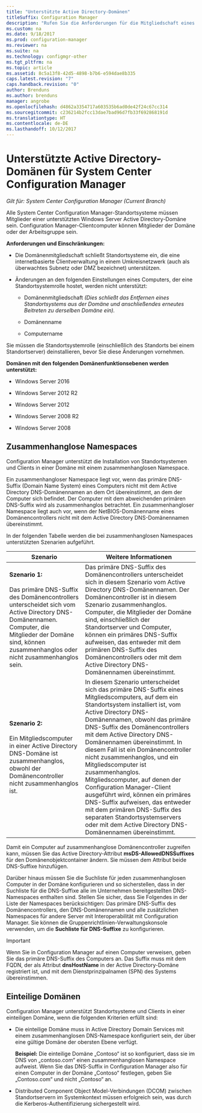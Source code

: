 ```yaml
---
title: "Unterstützte Active Directory-Domänen"
titleSuffix: Configuration Manager
description: "Rufen Sie die Anforderungen für die Mitgliedschaft eines System Center Configuration Manager-Standortsystems in einer Active Directory-Domäne ab."
ms.custom: na
ms.date: 9/18/2017
ms.prod: configuration-manager
ms.reviewer: na
ms.suite: na
ms.technology: configmgr-other
ms.tgt_pltfrm: na
ms.topic: article
ms.assetid: 8c5a13f8-42d5-4898-b7b6-e594dae8b335
caps.latest.revision: "7"
caps.handback.revision: "0"
author: Brenduns
ms.author: brenduns
manager: angrobe
ms.openlocfilehash: d4862a3354717a603535b6ad0de42f24c67cc314
ms.sourcegitcommit: c236214b2fcc13dae7bad96d7fb33f692868191d
ms.translationtype: HT
ms.contentlocale: de-DE
ms.lasthandoff: 10/12/2017
---
```

# <a name="supported-active-directory-domains-for-system-center-configuration-manager"></a>Unterstützte Active Directory-Domänen für System Center Configuration Manager

*Gilt für: System Center Configuration Manager (Current Branch)*

Alle System Center Configuration Manager-Standortsysteme müssen Mitglieder einer unterstützten Windows Server Active Directory-Domäne sein. Configuration Manager-Clientcomputer können Mitglieder der Domäne oder der Arbeitsgruppe sein.  

 **Anforderungen und Einschränkungen:**  

-   Die Domänenmitgliedschaft schließt Standortsysteme ein, die eine internetbasierte Clientverwaltung in einem Umkreisnetzwerk (auch als überwachtes Subnetz oder DMZ bezeichnet) unterstützen.  

-   Änderungen an den folgenden Einstellungen eines Computers, der eine Standortsystemrolle hostet, werden nicht unterstützt:  

    -   Domänenmitgliedschaft *(Dies schließt das Entfernen eines Standortsystems aus der Domäne und anschließendes erneutes Beitreten zu derselben Domäne ein).*

    -   Domänenname  

    -   Computername  

Sie müssen die Standortsystemrolle (einschließlich des Standorts bei einem Standortserver) deinstallieren, bevor Sie diese Änderungen vornehmen.  

**Domänen mit den folgenden Domänenfunktionsebenen werden unterstützt:**  
- Windows Server 2016

- Windows Server 2012 R2  

- Windows Server 2012

- Windows Server 2008 R2

- Windows Server 2008  







##  <a name="bkmk_Disjoint"></a> Zusammenhanglose Namespaces  
Configuration Manager unterstützt die Installation von Standortsystemen und Clients in einer Domäne mit einem zusammenhanglosen Namespace.  

Ein zusammenhangloser Namespace liegt vor, wenn das primäre DNS-Suffix (Domain Name System) eines Computers nicht mit dem Active Directory DNS-Domänennamen an dem Ort übereinstimmt, an dem der Computer sich befindet. Der Computer mit dem abweichenden primären DNS-Suffix wird als zusammenhanglos betrachtet. Ein zusammenhangloser Namespace liegt auch vor, wenn der NetBIOS-Domänenname eines Domänencontrollers nicht mit dem Active Directory DNS-Domänennamen übereinstimmt.  

In der folgenden Tabelle werden die bei zusammenhanglosen Namespaces unterstützten Szenarien aufgeführt.  

|Szenario|Weitere Informationen|  
|--------------|----------------------|  
|**Szenario 1:**<br /><br /> Das primäre DNS-Suffix des Domänencontrollers unterscheidet sich vom Active Directory DNS-Domänennamen. Computer, die Mitglieder der Domäne sind, können zusammenhanglos oder nicht zusammenhanglos sein.|Das primäre DNS-Suffix des Domänencontrollers unterscheidet sich in diesem Szenario vom Active Directory DNS-Domänennamen. Der Domänencontroller ist in diesem Szenario zusammenhanglos. Computer, die Mitglieder der Domäne sind, einschließlich der Standortserver und Computer, können ein primäres DNS-Suffix aufweisen, das entweder mit dem primären DNS-Suffix des Domänencontrollers oder mit dem Active Directory DNS-Domänennamen übereinstimmt.|  
|**Szenario 2:**<br /><br /> Ein Mitgliedscomputer in einer Active Directory DNS-Domäne ist zusammenhanglos, obwohl der Domänencontroller nicht zusammenhanglos ist.|In diesem Szenario unterscheidet sich das primäre DNS-Suffix eines Mitgliedscomputers, auf dem ein Standortsystem installiert ist, vom Active Directory DNS-Domänennamen, obwohl das primäre DNS-Suffix des Domänencontrollers mit dem Active Directory DNS-Domänennamen übereinstimmt. In diesem Fall ist ein Domänencontroller nicht zusammenhanglos, und ein Mitgliedscomputer ist zusammenhanglos. Mitgliedscomputer, auf denen der Configuration Manager-Client ausgeführt wird, können ein primäres DNS-Suffix aufweisen, das entweder mit dem primären DNS-Suffix des separaten Standortsystemservers oder mit dem Active Directory DNS-Domänennamen übereinstimmt.|  

 Damit ein Computer auf zusammenhanglose Domänencontroller zugreifen kann, müssen Sie das Active Directory-Attribut **msDS-AllowedDNSSuffixes** für den Domänenobjektcontainer ändern. Sie müssen dem Attribut beide DNS-Suffixe hinzufügen.  

 Darüber hinaus müssen Sie die Suchliste für jeden zusammenhanglosen Computer in der Domäne konfigurieren und so sicherstellen, dass in der Suchliste für die DNS-Suffixe alle im Unternehmen bereitgestellten DNS-Namespaces enthalten sind. Stellen Sie sicher, dass Sie Folgendes in der Liste der Namespaces berücksichtigen: Das primäre DNS-Suffix des Domänencontrollers, den DNS-Domänennamen und alle zusätzlichen Namespaces für andere Server mit Interoperabilität mit Configuration Manager. Sie können die Gruppenrichtlinien-Verwaltungskonsole verwenden, um die **Suchliste für DNS-Suffixe** zu konfigurieren.  

> [!IMPORTANT]  
>  Wenn Sie in Configuration Manager auf einen Computer verweisen, geben Sie das primäre DNS-Suffix des Computers an. Das Suffix muss mit dem FQDN, der als Attribut **dnsHostName** in der Active Directory-Domäne registriert ist, und mit dem Dienstprinzipalnamen (SPN) des Systems übereinstimmen.  

##  <a name="bkmk_SLD"></a> Einteilige Domänen  
 Configuration Manager unterstützt Standortsysteme und Clients in einer einteiligen Domäne, wenn die folgenden Kriterien erfüllt sind:  

-   Die einteilige Domäne muss in Active Directory Domain Services mit einem zusammenhanglosen DNS-Namespace konfiguriert sein, der über eine gültige Domäne der obersten Ebene verfügt.  

     **Beispiel:** Die einteilige Domäne „Contoso“ ist so konfiguriert, dass sie im DNS von „contoso.com“ einen zusammenhanglosen Namespace aufweist. Wenn Sie das DNS-Suffix in Configuration Manager also für einen Computer in der Domäne „Contoso“ festlegen, geben Sie „Contoso.com“ und nicht „Contoso“ an.  

-   Distributed Component Object Model-Verbindungen (DCOM) zwischen Standortservern im Systemkontext müssen erfolgreich sein, was durch die Kerberos-Authentifizierung sichergestellt wird.  
